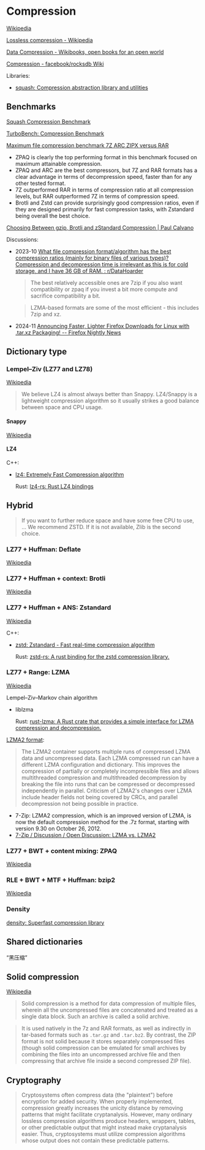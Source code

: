 # Compression
[Wikipedia](https://en.wikipedia.org/wiki/Data_compression)

[Lossless compression - Wikipedia](https://en.wikipedia.org/wiki/Lossless_compression)

[Data Compression - Wikibooks, open books for an open world](https://en.wikibooks.org/wiki/Data_Compression)

[Compression - facebook/rocksdb Wiki](https://github.com/facebook/rocksdb/wiki/Compression)

Libraries:
- [squash: Compression abstraction library and utilities](https://github.com/quixdb/squash)

## Benchmarks
[Squash Compression Benchmark](https://quixdb.github.io/squash-benchmark/)

[TurboBench: Compression Benchmark](https://github.com/powturbo/TurboBench)

[Maximum file compression benchmark 7Z ARC ZIPX versus RAR](https://peazip.github.io/maximum-compression-benchmark.html)
- ZPAQ is clearly the top performing format in this benchmark focused on maximum attainable compression.
- ZPAQ and ARC are the best compressors, but 7Z and RAR formats has a clear advantage in terms of decompression speed, faster than for any other tested format.
- 7Z outperformed RAR in terms of compression ratio at all compression levels, but RAR outperformed 7Z in terms of compression speed.
- Brotli and Zstd can provide surprisingly good compression ratios, even if they are designed primarily for fast compression tasks, with Zstandard being overall the best choice.

[Choosing Between gzip, Brotli and zStandard Compression | Paul Calvano](https://paulcalvano.com/2024-03-19-choosing-between-gzip-brotli-and-zstandard-compression/)

Discussions:
- 2023-10 [What file compression format/algorithm has the best compression ratios (mainly for binary files of various types)? Compression and decompression time is irrelevant as this is for cold storage, and I have 36 GB of RAM. : r/DataHoarder](https://www.reddit.com/r/DataHoarder/comments/17cdnsu/what_file_compression_formatalgorithm_has_the/)

  > The best relatively accessible ones are 7zip if you also want compatibility or zpaq if you invest a bit more compute and sacrifice compatibility a bit.

  > LZMA-based formats are some of the most efficient - this includes 7zip and xz.

- 2024-11 [Announcing Faster, Lighter Firefox Downloads for Linux with .tar.xz Packaging! -- Firefox Nightly News](https://blog.nightly.mozilla.org/2024/11/28/announcing-faster-lighter-firefox-downloads-for-linux-with-tar-xz-packaging/)

## Dictionary type
### Lempel–Ziv (LZ77 and LZ78)
[Wikipedia](https://en.wikipedia.org/wiki/LZ77_and_LZ78)

> We believe LZ4 is almost always better than Snappy. LZ4/Snappy is a lightweight compression algorithm so it usually strikes a good balance between space and CPU usage.

#### Snappy
[Wikipedia](https://en.wikipedia.org/wiki/Snappy_(compression))

#### LZ4
C++:
- [lz4: Extremely Fast Compression algorithm](https://github.com/lz4/lz4)

  Rust: [lz4-rs: Rust LZ4 bindings](https://github.com/10xGenomics/lz4-rs)

## Hybrid
> If you want to further reduce space and have some free CPU to use, ... We recommend ZSTD. If it is not available, Zlib is the second choice.

### LZ77 + Huffman: Deflate
[Wikipedia](https://en.wikipedia.org/wiki/Deflate)

### LZ77 + Huffman + context: Brotli
[Wikipedia](https://en.wikipedia.org/wiki/Brotli)

### LZ77 + Huffman + ANS: Zstandard
[Wikipedia](https://en.wikipedia.org/wiki/Zstd)

C++:
- [zstd: Zstandard - Fast real-time compression algorithm](https://github.com/facebook/zstd)

  Rust: [zstd-rs: A rust binding for the zstd compression library.](https://github.com/gyscos/zstd-rs)

### LZ77 + Range: LZMA
[Wikipedia](https://en.wikipedia.org/wiki/Lempel%E2%80%93Ziv%E2%80%93Markov_chain_algorithm)

Lempel–Ziv–Markov chain algorithm

- liblzma
  
  Rust: [rust-lzma: A Rust crate that provides a simple interface for LZMA compression and decompression.](https://github.com/fpgaminer/rust-lzma)

[LZMA2 format](https://en.wikipedia.org/wiki/Lempel%E2%80%93Ziv%E2%80%93Markov_chain_algorithm#LZMA2_format):
> The LZMA2 container supports multiple runs of compressed LZMA data and uncompressed data. Each LZMA compressed run can have a different LZMA configuration and dictionary. This improves the compression of partially or completely incompressible files and allows multithreaded compression and multithreaded decompression by breaking the file into runs that can be compressed or decompressed independently in parallel. Criticism of LZMA2's changes over LZMA include header fields not being covered by CRCs, and parallel decompression not being possible in practice.

- 7-Zip: LZMA2 compression, which is an improved version of LZMA, is now the default compression method for the .7z format, starting with version 9.30 on October 26, 2012.
- [7-Zip / Discussion / Open Discussion: LZMA vs. LZMA2](https://sourceforge.net/p/sevenzip/discussion/45797/thread/2f6085ba/)

### LZ77 + BWT + content mixing: ZPAQ
[Wikipedia](https://en.wikipedia.org/wiki/ZPAQ)

### RLE + BWT + MTF + Huffman: bzip2
[Wikipedia](https://en.wikipedia.org/wiki/Bzip2)

### Density
[density: Superfast compression library](https://github.com/g1mv/density)

## Shared dictionaries
“黑压缩”

## Solid compression
[Wikipedia](https://en.wikipedia.org/wiki/Solid_compression)

> Solid compression is a method for data compression of multiple files, wherein all the uncompressed files are concatenated and treated as a single data block. Such an archive is called a solid archive.

> It is used natively in the 7z and RAR formats, as well as indirectly in tar-based formats such as `.tar.gz` and `.tar.bz2`. By contrast, the ZIP format is not solid because it stores separately compressed files (though solid compression can be emulated for small archives by combining the files into an uncompressed archive file and then compressing that archive file inside a second compressed ZIP file).

## Cryptography
> Cryptosystems often compress data (the "plaintext") before encryption for added security. When properly implemented, compression greatly increases the unicity distance by removing patterns that might facilitate cryptanalysis. However, many ordinary lossless compression algorithms produce headers, wrappers, tables, or other predictable output that might instead make cryptanalysis easier. Thus, cryptosystems must utilize compression algorithms whose output does not contain these predictable patterns.